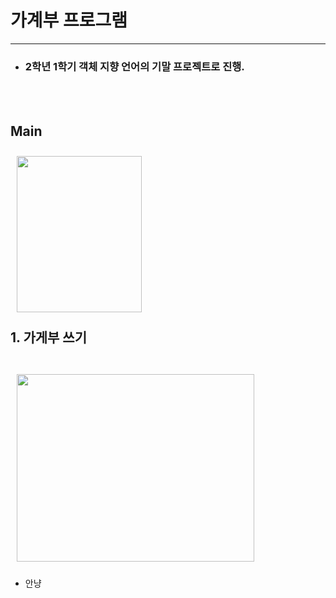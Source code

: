 # 가계부 프로그램
----

- ###  2학년 1학기 객체 지향 언어의 기말 프로젝트로 진행.
<br><br>

## Main

<div>
    <img src="https://user-images.githubusercontent.com/56511253/95611417-c585fa80-0a9c-11eb-9293-23580cbfab3c.png" width = "200" height = "250" vspace = "10" hspace = "10" align = "left">
</div><br><br><br><br><br><br><br><br><br><br><br><br><br><br><br>


## 1. 가게부 쓰기
<br>


<img src="https://user-images.githubusercontent.com/56511253/95611423-c6b72780-0a9c-11eb-840e-f3271097df3d.png" width = 380 height = "300" vspace = "10" hspace = "10">
<br> 

- 안냥
